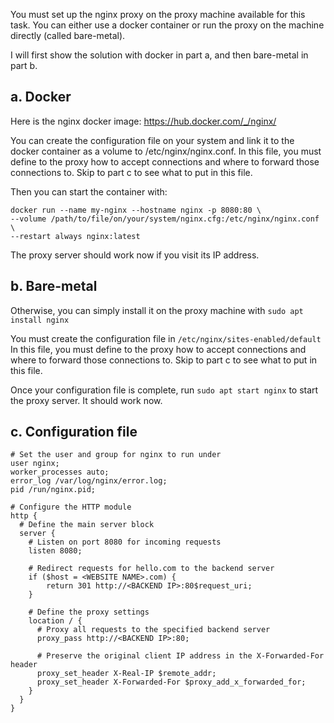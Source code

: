 
You must set up the nginx proxy on the proxy machine available for this task. You can either use a docker container or run the proxy on the machine directly (called bare-metal).

I will first show the solution with docker in part a, and then bare-metal in part b.

## a. Docker
Here is the nginx docker image: <https://hub.docker.com/_/nginx/> 

You can create the configuration file on your system and link it to the docker container as a volume to /etc/nginx/nginx.conf. In this file, you must define to the proxy how to accept connections and where to forward those connections to. Skip to part c to see what to put in this file.

Then you can start the container with: 
```
docker run --name my-nginx --hostname nginx -p 8080:80 \
--volume /path/to/file/on/your/system/nginx.cfg:/etc/nginx/nginx.conf \
--restart always nginx:latest
```
The proxy server should work now if you visit its IP address.

## b. Bare-metal
Otherwise, you can simply install it on the proxy machine with `sudo apt install nginx`

You must create the configuration file in `/etc/nginx/sites-enabled/default`
In this file, you must define to the proxy how to accept connections and where to forward those connections to. Skip to part c to see what to put in this file.

Once your configuration file is complete, run `sudo apt start nginx` to start the proxy server. It should work now.

## c. Configuration file
```
# Set the user and group for nginx to run under
user nginx;
worker_processes auto;
error_log /var/log/nginx/error.log;
pid /run/nginx.pid;

# Configure the HTTP module
http {
  # Define the main server block
  server {
    # Listen on port 8080 for incoming requests
    listen 8080;
  
    # Redirect requests for hello.com to the backend server
    if ($host = <WEBSITE NAME>.com) {
        return 301 http://<BACKEND IP>:80$request_uri;
    }    

    # Define the proxy settings
    location / {
      # Proxy all requests to the specified backend server
      proxy_pass http://<BACKEND IP>:80;
  
      # Preserve the original client IP address in the X-Forwarded-For header
      proxy_set_header X-Real-IP $remote_addr;
      proxy_set_header X-Forwarded-For $proxy_add_x_forwarded_for;
    }
  }
}
```